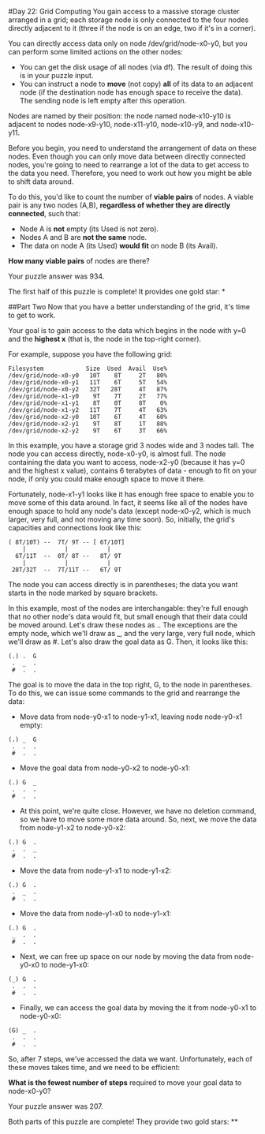 #Day 22: Grid Computing
You gain access to a massive storage cluster arranged in a grid; each storage node is only connected to the four 
nodes directly adjacent to it (three if the node is on an edge, two if it's in a corner).

You can directly access data only on node /dev/grid/node-x0-y0, but you can perform some limited actions on the 
other nodes:

* You can get the disk usage of all nodes (via df). The result of doing this is in your puzzle input.
* You can instruct a node to **move** (not copy) **all** of its data to an adjacent node (if the destination 
node has enough space to receive the data). The sending node is left empty after this operation.

Nodes are named by their position: the node named node-x10-y10 is adjacent to nodes node-x9-y10, node-x11-y10, 
node-x10-y9, and node-x10-y11.

Before you begin, you need to understand the arrangement of data on these nodes. Even though you can only move 
data between directly connected nodes, you're going to need to rearrange a lot of the data to get access to the 
data you need. Therefore, you need to work out how you might be able to shift data around.

To do this, you'd like to count the number of **viable pairs** of nodes. A viable pair is any two nodes (A,B), 
**regardless of whether they are directly connected**, such that:

* Node A is **not** empty (its Used is not zero).
* Nodes A and B are **not the same** node.
* The data on node A (its Used) **would fit** on node B (its Avail).

**How many viable pairs** of nodes are there?

Your puzzle answer was 934.

The first half of this puzzle is complete! It provides one gold star: *

##Part Two
Now that you have a better understanding of the grid, it's time to get to work.

Your goal is to gain access to the data which begins in the node with y=0 and the **highest x** (that is, the node in 
the top-right corner).

For example, suppose you have the following grid:
```
Filesystem            Size  Used  Avail  Use%
/dev/grid/node-x0-y0   10T    8T     2T   80%
/dev/grid/node-x0-y1   11T    6T     5T   54%
/dev/grid/node-x0-y2   32T   28T     4T   87%
/dev/grid/node-x1-y0    9T    7T     2T   77%
/dev/grid/node-x1-y1    8T    0T     8T    0%
/dev/grid/node-x1-y2   11T    7T     4T   63%
/dev/grid/node-x2-y0   10T    6T     4T   60%
/dev/grid/node-x2-y1    9T    8T     1T   88%
/dev/grid/node-x2-y2    9T    6T     3T   66%
```
In this example, you have a storage grid 3 nodes wide and 3 nodes tall. The node you can access directly, node-x0-y0, 
is almost full. The node containing the data you want to access, node-x2-y0 (because it has y=0 and the highest x 
value), contains 6 terabytes of data - enough to fit on your node, if only you could make enough space to move it there.

Fortunately, node-x1-y1 looks like it has enough free space to enable you to move some of this data around. In fact, 
it seems like all of the nodes have enough space to hold any node's data (except node-x0-y2, which is much larger, 
very full, and not moving any time soon). So, initially, the grid's capacities and connections look like this:

```
( 8T/10T) --  7T/ 9T -- [ 6T/10T]
    |           |           |
  6T/11T  --  0T/ 8T --   8T/ 9T
    |           |           |
 28T/32T  --  7T/11T --   6T/ 9T
```
The node you can access directly is in parentheses; the data you want starts in the node marked by square brackets.

In this example, most of the nodes are interchangable: they're full enough that no other node's data would fit, but 
small enough that their data could be moved around. Let's draw these nodes as .. The exceptions are the empty node, 
which we'll draw as _, and the very large, very full node, which we'll draw as #. Let's also draw the goal data as G. 
Then, it looks like this:
```
(.) .  G
 .  _  .
 #  .  .
```
The goal is to move the data in the top right, G, to the node in parentheses. To do this, we can issue some commands 
to the grid and rearrange the data:

* Move data from node-y0-x1 to node-y1-x1, leaving node node-y0-x1 empty:
```
(.) _  G
 .  .  .
 #  .  .
```
* Move the goal data from node-y0-x2 to node-y0-x1:
```
(.) G  _
 .  .  .
 #  .  .
```
* At this point, we're quite close. However, we have no deletion command, so we have to move some more data around. 
So, next, we move the data from node-y1-x2 to node-y0-x2:
```
(.) G  .
 .  .  _
 #  .  .
```
* Move the data from node-y1-x1 to node-y1-x2:
```
(.) G  .
 .  _  .
 #  .  .
```
* Move the data from node-y1-x0 to node-y1-x1:
```
(.) G  .
 _  .  .
 #  .  .
```
* Next, we can free up space on our node by moving the data from node-y0-x0 to node-y1-x0:
```
(_) G  .
 .  .  .
 #  .  .
```
* Finally, we can access the goal data by moving the it from node-y0-x1 to node-y0-x0:
```
(G) _  .
 .  .  .
 #  .  .
```
So, after 7 steps, we've accessed the data we want. Unfortunately, each of these moves takes time, and we need to 
be efficient:

**What is the fewest number of steps** required to move your goal data to node-x0-y0?

Your puzzle answer was 207.

Both parts of this puzzle are complete! They provide two gold stars: **
